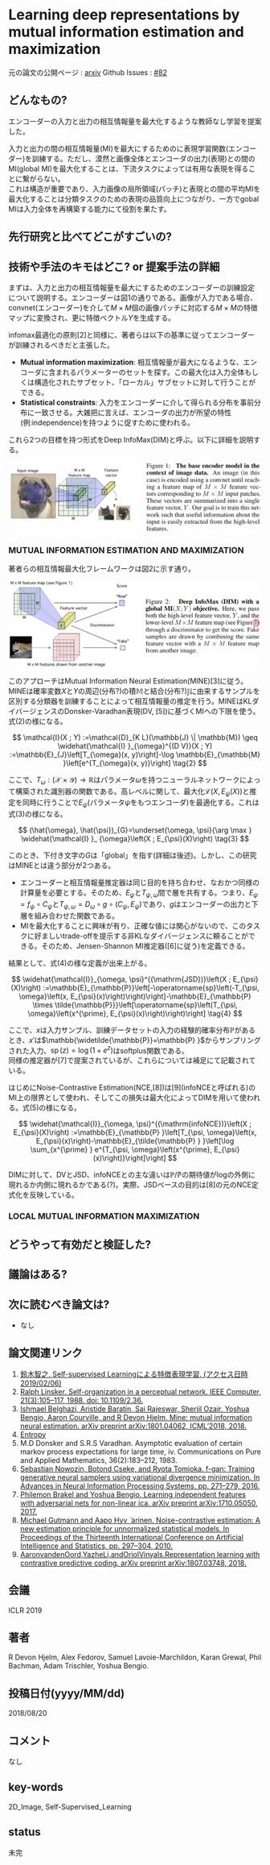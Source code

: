 # Learning deep representations by mutual information estimation and maximization

元の論文の公開ページ : [arxiv](https://arxiv.org/abs/1808.06670)
Github Issues : [#82](https://github.com/Obarads/obarads.github.io/issues/82)

## どんなもの?
エンコーダーの入力と出力の相互情報量を最大化するような教師なし学習を提案した。

入力と出力の間の相互情報量(MI)を最大にするためのに表現学習関数(エンコーダー)を訓練する。ただし、漠然と画像全体とエンコーダの出力(表現)との間のMI(global MI)を最大化することは、下流タスクによっては有用な表現を得ることに繋がらない。  
これは構造が重要であり、入力画像の局所領域(パッチ)と表現との間の平均MIを最大化することは分類タスクのための表現の品質向上につながり、一方でgobal MIは入力全体を再構築する能力にて役割を果たす。

## 先行研究と比べてどこがすごいの?

## 技術や手法のキモはどこ? or 提案手法の詳細
まずは、入力と出力の相互情報量を最大にするためのエンコーダーの訓練設定について説明する。エンコーダーは図1の通りである。画像が入力である場合、convnet(エンコーダー)を介して$M\times M$個の画像パッチに対応する$M\times M$の特徴マップに変換され、更に特徴ベクトル$Y$を生成する。

infomax最適化の原則[2]と同様に、著者らは以下の基準に従ってエンコーダーが訓練されるべきだと主張した。

- **Mutual information maximization**: 相互情報量が最大になるような、エンコーダに含まれるパラメーターのセットを探す。この最大化は入力全体もしくは構造化されたサブセット、「ローカル」サブセットに対して行うことができる。
- **Statistical constraints**: 入力をエンコーダーに介して得られる分布を事前分布に一致させる。大雑把に言えば、エンコーダの出力が所望の特性(例:independence)を持つように促すために使われる。

これら2つの目標を持つ形式をDeep InfoMax(DIM)と呼ぶ。以下に詳細を説明する。

![fig1](img/LDRbMIEaM/fig1.png)

### MUTUAL INFORMATION ESTIMATION AND MAXIMIZATION
著者らの相互情報最大化フレームワークは図2に示す通り。

![fig2](img/LDRbMIEaM/fig2.png)

このアプローチはMutual Information Neural Estimation(MINE)[3]に従う。MINEは確率変数$X$と$Y$の周辺(分布?)の積$\mathbb{M}$と結合(分布?)$\mathbb{J}$に由来するサンプルを区別する分類器を訓練することによって相互情報量の推定を行う。MINEはKLダイバージェンスのDonsker-Varadhan表現(DV, [5])に基づくMIへの下限を使う。式(2)の様になる。

$$
\mathcal{I}(X ; Y) :=\mathcal{D}_{K L}(\mathbb{J} \| \mathbb{M}) \geq \widehat{\mathcal{I} }_{\omega}^{(D V)}(X ; Y) :=\mathbb{E}_{J}\left[T_{\omega}(x, y)\right]-\log \mathbb{E}_{\mathbb{M} }\left[e^{T_{\omega}(x, y)}\right] \tag{2}
$$

ここで、$T_ \omega:(\mathcal{X}\times\mathcal{Y})\to \mathbb{R}$はパラメータ$\omega$を持つニューラルネットワークによって構築された識別器の関数である。高レベルに関して、最大化$\mathcal{L}(X,E_ \psi(X))$と推定を同時に行うことで$E_ \psi$(パラメータ$\psi$をもつエンコーダ)を最適化する。これは式(3)の様になる。

$$
(\hat{\omega}, \hat{\psi})_{G}=\underset{\omega, \psi}{\arg \max } \widehat{\mathcal{I} }_ {\omega}\left(X ; E_{\psi}(X)\right) \tag{3}
$$

このとき、下付き文字の$G$は「global」を指す(詳細は後述)。しかし、この研究はMINEとは違う部分が2つある。

- エンコーダーと相互情報量推定器は同じ目的を持ち合わせ、なおかつ同様の計算量を必要とする。そのため、$E_ \psi$と$T_ {\psi,\omega}$間で層を共有する。つまり、$E_ {\psi}=f_ {\psi} \circ C_ {\psi}$と$T_ {\psi, \omega}=D_ {\omega} \circ g \circ\left(C_ {\psi}, E_ {\psi}\right)$であり、$g$はエンコーダーの出力と下層を組み合わせた関数である。
- MIを最大化することに興味が有り、正確な値には関心がないので、このタスクに好ましいtrade-offを提示する非KLなダイバージェンスに頼ることができる。そのため、Jensen-Shannon MI推定器([6]に従う)を定義できる。

結果として、式(4)の様な定義が出来上がる。

$$
\widehat{\mathcal{I}}_{\omega, \psi}^{(\mathrm{JSD})}\left(X ; E_{\psi}(X)\right) :=\mathbb{E}_{\mathbb{P}}\left[-\operatorname{sp}\left(-T_{\psi, \omega}\left(x, E_{\psi}(x)\right)\right)\right]-\mathbb{E}_{\mathbb{P} \times \tilde{\mathbb{P}}}\left[\operatorname{sp}\left(T_{\psi, \omega}\left(x^{\prime}, E_{\psi}(x)\right)\right)\right] \tag{4}
$$

ここで、$x$は入力サンプル、訓練データセットの入力の経験的確率分布$\mathbb{P}$があるとき、$x'$は$\mathbb{\widetilde{\mathbb{P}}=\mathbb{P} }$からサンプリングされた入力、$\operatorname{sp}(z)=\log(1+e^z)$はsoftplus関数である。  
同様の推定器が[7]で提案されているが、これらについては補足にて記載されている。

はじめにNoise-Contrastive Estimation(NCE,[8])は[9]\(infoNCEと呼ばれる\)のMI上の限界として使われ、そしてこの損失は最大化によってDIMを用いて使われる。式(5)の様になる。

$$
\widehat{\mathcal{I}}_{\omega, \psi}^{(\mathrm{infoNCE})}\left(X ; E_{\psi}(X)\right) :=\mathbb{E}_{\mathbb{P} }\left[T_{\psi, \omega}\left(x, E_{\psi}(x)\right)-\mathbb{E}_{\tilde{\mathbb{P} } }\left[\log \sum_{x^{\prime} } e^{T_{\psi, \omega}\left(x^{\prime}, E_{\psi}(x)\right)}\right]\right]
$$

DIMに対して、DVとJSD、infoNCEとの主な違いは$\mathbb{P}/\mathbb{\widetilde P}$の期待値がlogの外側に現れるか内側に現れるかである(?)。実際、JSDベースの目的は[8]の元のNCE定式化を反映している。

### LOCAL MUTUAL INFORMATION MAXIMIZATION



## どうやって有効だと検証した?

## 議論はある?

## 次に読むべき論文は?
- なし

## 論文関連リンク
1. [鈴⽊智之. Self-supervised Learningによる特徴表現学習. (アクセス日時 2019/02/06)](http://hirokatsukataoka.net/temp/cvpaper.challenge/SSL_0929_final.pdf)
2. [Ralph Linsker. Self-organization in a perceptual network. IEEE Computer, 21(3):105–117, 1988. doi: 10.1109/2.36.](https://ieeexplore.ieee.org/document/36)
3. [Ishmael Belghazi, Aristide Baratin, Sai Rajeswar, Sherjil Ozair, Yoshua Bengio, Aaron Courville, and R Devon Hjelm. Mine: mutual information neural estimation. arXiv preprint arXiv:1801.04062, ICML’2018, 2018.](https://arxiv.org/abs/1801.04062)
4. [Entropy](/complementary/#Entropy.md)
5. M.D Donsker and S.R.S Varadhan. Asymptotic evaluation of certain markov process expectations for large time, iv. Communications on Pure and Applied Mathematics, 36(2):183–212, 1983.
6. [Sebastian Nowozin, Botond Cseke, and Ryota Tomioka. f-gan: Training generative neural samplers using variational divergence minimization. In Advances in Neural Information Processing Systems, pp. 271–279, 2016.](https://arxiv.org/abs/1606.00709)
7. [Philemon Brakel and Yoshua Bengio. Learning independent features with adversarial nets for non-linear ica. arXiv preprint arXiv:1710.05050, 2017.](https://arxiv.org/abs/1710.05050)
8. [Michael Gutmann and Aapo Hyv ̈ arinen. Noise-contrastive estimation: A new estimation principle for unnormalized statistical models. In Proceedings of the Thirteenth International Conference on Artificial Intelligence and Statistics, pp. 297–304, 2010.](http://proceedings.mlr.press/v9/gutmann10a/gutmann10a.pdf)
9. [AaronvandenOord,YazheLi,andOriolVinyals.Representation learning with contrastive predictive coding. arXiv preprint arXiv:1807.03748, 2018.](https://arxiv.org/abs/1807.03748)

## 会議
ICLR 2019

## 著者
R Devon Hjelm, Alex Fedorov, Samuel Lavoie-Marchildon, Karan Grewal, Phil Bachman, Adam Trischler, Yoshua Bengio.

## 投稿日付(yyyy/MM/dd)
2018/08/20

## コメント
なし

## key-words
2D_Image, Self-Supervised_Learning

## status
未完